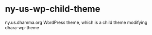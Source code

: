 # ny-us-wp-child-theme
ny.us.dhamma.org WordPress theme, which is a child theme modifying dhara-wp-theme
